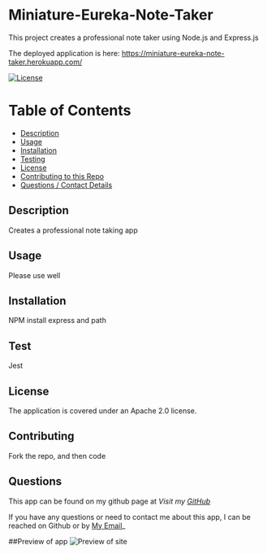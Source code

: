 # Miniature-Eureka-Note-Taker
This project creates a professional note taker using Node.js and Express.js

The deployed application is here: https://miniature-eureka-note-taker.herokuapp.com/


[![License](https://img.shields.io/badge/License-Apache_2.0-blue.svg)](https://opensource.org/licenses/Apache-2.0)

# Table of Contents
  * [Description](#description)
  * [Usage](#usage)
  * [Installation](#installation)
  * [Testing](#test)
  * [License](#license)
  * [Contributing to this Repo](#contributing)
  * [Questions / Contact Details](#questions)

## Description
Creates a professional note taking app


## Usage
Please use well


## Installation
NPM install express and path


## Test
Jest


## License
The application is covered under an Apache 2.0 license.


## Contributing
Fork the repo, and then code


## Questions
This app can be found on my github page at _Visit my [GitHub](https://github.com/Sara-Mill/)_<br>

If you have any questions or need to contact me about this app, I can be reached on Github or by <a href='mailto:smilligan0183@gmail.com'></i>My Email</a>_

##Preview of app
 ![ Preview of site](https://user-images.githubusercontent.com/106774866/194763509-f562ff57-c821-4f79-b65d-c2b864b423af.png)
